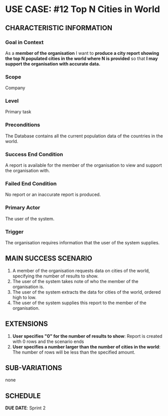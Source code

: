# USE CASE: #12 Top N Cities in World

## CHARACTERISTIC INFORMATION

### Goal in Context

As a **member of the organisation** I want to **produce a city report showing the top N populated cities in the world 
where N is provided** so that **I may support the organisation with accurate data.**


### Scope

Company

### Level

Primary task

### Preconditions

The Database contains all the current population data of the countries in the world.

### Success End Condition

A report is available for the member of the organisation to view and support the organisation with.

### Failed End Condition

No report or an inaccurate report is produced.

### Primary Actor

The user of the system.

### Trigger

The organisation requires information that the user of the system supplies.

## MAIN SUCCESS SCENARIO

1. A member of the organisation requests data on cities of the world, specifying the number of results
   to show.
2. The user of the system takes note of who the member of the organisation is.
3. The user of the system extracts the data for cities of the world, ordered high to low.
4. The user of the system supplies this report to the member of the organisation.

## EXTENSIONS

1. **User specifies "0" for the number of results to show**: Report is created with 0 rows and the scenario ends
2. **User specifies a number larger than the number of cities in the world**: The number of rows will be less
   than the specified amount.

## SUB-VARIATIONS

none

## SCHEDULE

**DUE DATE**: Sprint 2